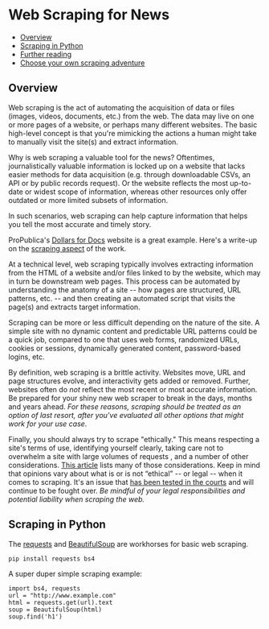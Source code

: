 # Web Scraping for News

- [Overview](#overview)
- [Scraping in Python](#scraping-in-python)
- [Further reading](#further-reading)
- [Choose your own scraping adventure](#choose-your-own-scraping-adventure)

## Overview

Web scraping is the act of automating the acquisition of data or files
(images, videos, documents, etc.) from the web. The data may live on one
or more pages of a website, or perhaps many different websites. The
basic high-level concept is that you're mimicking the actions a human
might take to manually visit the site(s) and extract information.

Why is web scraping a valuable tool for the news? Oftentimes,
journalistically valuable information is locked up on a website that
lacks easier methods for data acquisition (e.g. through downloadable
CSVs, an API or by public records request). Or the website reflects the most
up-to-date or widest scope of information, whereas other resources only
offer outdated or more limited subsets of information.

In such scenarios, web scraping can help capture information that helps
you tell the most accurate and timely story.

ProPublica's [Dollars for Docs](https://projects.propublica.org/docdollars) website is a
great example. Here's a write-up on the [scraping aspect](https://www.propublica.org/nerds/scraping-websites) of the work.

At a technical level, web scraping typically involves extracting
information from the HTML of a website and/or files linked to by the
website, which may in turn be downstream web pages. This process can be
automated by understanding the anatomy of a site -- how pages are
structured, URL patterns, etc. -- and then creating an automated script
that visits the page(s) and extracts target information.

Scraping can be more or less difficult depending on the nature of the
site. A simple site with no dynamic content and predictable URL patterns
could be a quick job, compared to one that uses web forms, randomized
URLs, cookies or sessions, dynamically generated content, password-based
logins, etc.

By definition, web scraping is a brittle activity. Websites move, URL
and page structures evolve, and interactivity gets added or removed.
Further, websites often do *not* reflect the most recent or most
accurate information. Be prepared for your shiny new web scraper to break in the days, months and years ahead. *For these reasons, scraping should be treated as
an option of last resort, after you've evaluated all other options that
might work for your use case*.

Finally, you should always try to scrape "ethically." This means
respecting a site's terms of use, identifying yourself clearly, taking care not to overwhelm a site with large volumes of requests , and a
number of other considerations. [This article](https://dailydatanews.com/2018/01/17/web-scraping/)
lists many of those considerations. Keep in mind that opinions vary
about what is or is not “ethical” -- or legal -- when it comes to
scraping. It's an issue that [has been tested in the courts](https://www.eff.org/deeplinks/2019/09/victory-ruling-hiq-v-linkedin-protects-scraping-public-data)
and will continue to be fought over. *Be mindful of your legal
responsibilities and potential liability when scraping the web.*

## Scraping in Python

The [requests][] and [BeautifulSoup][] are workhorses for basic web scraping.

[requests]: https://2.python-requests.org/en/master/
[BeautifulSoup]: https://www.crummy.com/software/BeautifulSoup/bs4/doc/

```
pip install requests bs4
```

A super duper simple scraping example:

```
import bs4, requests
url = "http://www.example.com"
html = requests.get(url).text
soup = BeautifulSoup(html)
soup.find('h1')
```
